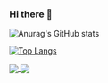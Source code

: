 ### Hi there 👋

<!--
**Day-Bright/Day-Bright** is a ✨ _special_ ✨ repository because its `README.md` (this file) appears on your GitHub profile.

Here are some ideas to get you started:

- 🔭 I’m currently working on ...
- 🌱 I’m currently learning ...
- 👯 I’m looking to collaborate on ...
- 🤔 I’m looking for help with ...
- 💬 Ask me about ...
- 📫 How to reach me: ...
- 😄 Pronouns: ...
- ⚡ Fun fact: ...
-->
![Anurag's GitHub stats](https://github-readme-stats.vercel.app/api?username=Day-Bright&show_icons=true&theme=dark)

[![Top Langs](https://github-readme-stats.vercel.app/api/top-langs/?username=Day-Bright&layout=compact&theme=dark)](https://github.com/anuraghazra/github-readme-stats)


<a href="https://github.com/Day-Bright/github-readme-stats">
  <img align="center" src="https://github-readme-stats.vercel.app/api/pin/?username=Day-Bright&repo=github-readme-stats" />
</a>
<a href="https://github.com/Day-Bright/convoychat">
  <img align="center" src="https://github-readme-stats.vercel.app/api/pin/?username=Day-Bright&repo=convoychat" />
</a>

